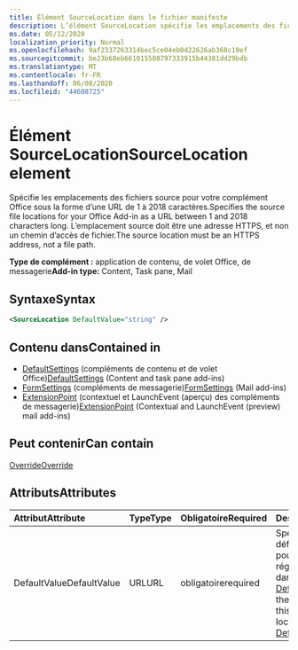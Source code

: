 ```yaml
---
title: Élément SourceLocation dans le fichier manifeste
description: L’élément SourceLocation spécifie les emplacements des fichiers source pour votre complément Office.
ms.date: 05/12/2020
localization_priority: Normal
ms.openlocfilehash: 9af2337263314bec5ce04eb0d22626ab368c19ef
ms.sourcegitcommit: be23b68eb661015508797333915b44381dd29bdb
ms.translationtype: MT
ms.contentlocale: fr-FR
ms.lasthandoff: 06/08/2020
ms.locfileid: "44608725"
---
```

# <a name="sourcelocation-element"></a><span data-ttu-id="3e01d-103">Élément SourceLocation</span><span class="sxs-lookup"><span data-stu-id="3e01d-103">SourceLocation element</span></span>

<span data-ttu-id="3e01d-104">Spécifie les emplacements des fichiers source pour votre complément Office sous la forme d’une URL de 1 à 2018 caractères.</span><span class="sxs-lookup"><span data-stu-id="3e01d-104">Specifies the source file locations for your Office Add-in as a URL between 1 and 2018 characters long.</span></span> <span data-ttu-id="3e01d-105">L’emplacement source doit être une adresse HTTPS, et non un chemin d’accès de fichier.</span><span class="sxs-lookup"><span data-stu-id="3e01d-105">The source location must be an HTTPS address, not a file path.</span></span>

<span data-ttu-id="3e01d-106">**Type de complément :** application de contenu, de volet Office, de messagerie</span><span class="sxs-lookup"><span data-stu-id="3e01d-106">**Add-in type:** Content, Task pane, Mail</span></span>

## <a name="syntax"></a><span data-ttu-id="3e01d-107">Syntaxe</span><span class="sxs-lookup"><span data-stu-id="3e01d-107">Syntax</span></span>

```XML
<SourceLocation DefaultValue="string" />
```

## <a name="contained-in"></a><span data-ttu-id="3e01d-108">Contenu dans</span><span class="sxs-lookup"><span data-stu-id="3e01d-108">Contained in</span></span>

- <span data-ttu-id="3e01d-109">[DefaultSettings](defaultsettings.md) (compléments de contenu et de volet Office)</span><span class="sxs-lookup"><span data-stu-id="3e01d-109">[DefaultSettings](defaultsettings.md) (Content and task pane add-ins)</span></span>
- <span data-ttu-id="3e01d-110">[FormSettings](formsettings.md) (compléments de messagerie)</span><span class="sxs-lookup"><span data-stu-id="3e01d-110">[FormSettings](formsettings.md) (Mail add-ins)</span></span>
- <span data-ttu-id="3e01d-111">[ExtensionPoint](extensionpoint.md) (contextuel et LaunchEvent (aperçu) des compléments de messagerie)</span><span class="sxs-lookup"><span data-stu-id="3e01d-111">[ExtensionPoint](extensionpoint.md) (Contextual and LaunchEvent (preview) mail add-ins)</span></span>

## <a name="can-contain"></a><span data-ttu-id="3e01d-112">Peut contenir</span><span class="sxs-lookup"><span data-stu-id="3e01d-112">Can contain</span></span>

[<span data-ttu-id="3e01d-113">Override</span><span class="sxs-lookup"><span data-stu-id="3e01d-113">Override</span></span>](override.md)

## <a name="attributes"></a><span data-ttu-id="3e01d-114">Attributs</span><span class="sxs-lookup"><span data-stu-id="3e01d-114">Attributes</span></span>

|<span data-ttu-id="3e01d-115">**Attribut**</span><span class="sxs-lookup"><span data-stu-id="3e01d-115">**Attribute**</span></span>|<span data-ttu-id="3e01d-116">**Type**</span><span class="sxs-lookup"><span data-stu-id="3e01d-116">**Type**</span></span>|<span data-ttu-id="3e01d-117">**Obligatoire**</span><span class="sxs-lookup"><span data-stu-id="3e01d-117">**Required**</span></span>|<span data-ttu-id="3e01d-118">**Description**</span><span class="sxs-lookup"><span data-stu-id="3e01d-118">**Description**</span></span>|
|:-----|:-----|:-----|:-----|
|<span data-ttu-id="3e01d-119">DefaultValue</span><span class="sxs-lookup"><span data-stu-id="3e01d-119">DefaultValue</span></span>|<span data-ttu-id="3e01d-120">URL</span><span class="sxs-lookup"><span data-stu-id="3e01d-120">URL</span></span>|<span data-ttu-id="3e01d-121">obligatoire</span><span class="sxs-lookup"><span data-stu-id="3e01d-121">required</span></span>|<span data-ttu-id="3e01d-122">Spécifie la valeur par défaut de ce paramètre pour les paramètres régionaux spécifiés dans l’élément [DefaultLocale](defaultlocale.md).</span><span class="sxs-lookup"><span data-stu-id="3e01d-122">Specifies the default value for this setting for the locale specified in the [DefaultLocale](defaultlocale.md) element.</span></span>|
